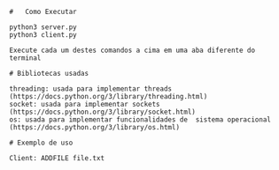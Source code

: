     #   Como Executar

    python3 server.py
    python3 client.py

    Execute cada um destes comandos a cima em uma aba diferente do terminal 
    
    # Bibliotecas usadas

    threading: usada para implementar threads (https://docs.python.org/3/library/threading.html)
    socket: usada para implementar sockets (https://docs.python.org/3/library/socket.html) 
    os: usada para implementar funcionalidades de  sistema operacional (https://docs.python.org/3/library/os.html)

    # Exemplo de uso

    Client: ADDFILE file.txt
